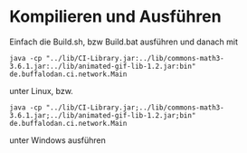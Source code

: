 # Kompilieren und Ausführen
Einfach die Build.sh, bzw Build.bat ausführen und danach mit

`java -cp "../lib/CI-Library.jar:../lib/commons-math3-3.6.1.jar:../lib/animated-gif-lib-1.2.jar:bin" de.buffalodan.ci.network.Main`

unter Linux, bzw.

`java -cp "../lib/CI-Library.jar;../lib/commons-math3-3.6.1.jar;../lib/animated-gif-lib-1.2.jar;bin" de.buffalodan.ci.network.Main`

unter Windows ausführen
